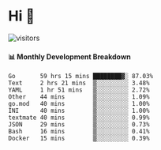 # Hi 👋
 
![visitors](https://visitor-badge.glitch.me/badge?page_id=sorcererxw.sorcererx)

#### 📊 Monthly Development Breakdown

<!--START_SECTION:waka-->
```text
Go       59 hrs 15 mins ████████▓░ 87.03%
Text     2 hrs 21 mins  ▒░░░░░░░░░ 3.48%
YAML     1 hr 51 mins   ▒░░░░░░░░░ 2.72%
Other    44 mins        ▒░░░░░░░░░ 1.09%
go.mod   40 mins        ▒░░░░░░░░░ 1.00%
INI      40 mins        ▒░░░░░░░░░ 1.00%
textmate 40 mins        ▒░░░░░░░░░ 0.99%
JSON     29 mins        ▒░░░░░░░░░ 0.73%
Bash     16 mins        ▒░░░░░░░░░ 0.41%
Docker   15 mins        ▒░░░░░░░░░ 0.39%
```
<!--END_SECTION:waka-->
